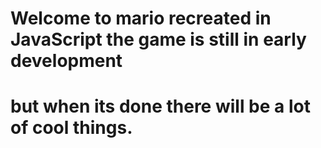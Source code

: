 # Welcome to mario recreated in JavaScript the game is still in early development 
# but when its done there will be a lot of cool things.